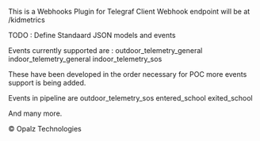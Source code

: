 This is a Webhooks Plugin for Telegraf Client
Webhook endpoint will be at <WebHook-plugin-endpoint>/kidmetrics 

TODO : Define Standaard JSON models and events

Events currently supported are :
    outdoor_telemetry_general
    indoor_telemetry_general
    indoor_telemetry_sos
    
These have been developed in the order necessary for POC
more events support is being added.

Events in pipeline are 
outdoor_telemetry_sos
entered_school
exited_school

And many more.

&copy; Opalz Technologies

